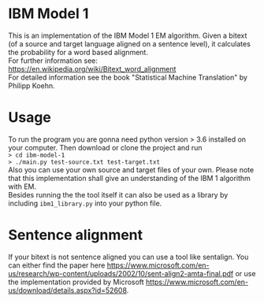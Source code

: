 # IBM Model 1

This is an implementation of the IBM Model 1 EM algorithm.
Given a bitext (of a source and target language aligned on a sentence level), 
it calculates the probability for a word based alignment.  
For further information see: https://en.wikipedia.org/wiki/Bitext_word_alignment  
For detailed information see the book "Statistical Machine Translation" by Philipp Koehn.

# Usage
To run the program you are gonna need python version > 3.6 installed on 
your computer. Then download or clone the project and run  
`> cd ibm-model-1`  
`> ./main.py test-source.txt test-target.txt`  
Also you can use your own source and target files of your own. Please note
that this implementation shall give an understanding of the IBM 1 algorithm with
EM.  
Besides running the the tool itself it can also be used as a library by 
including `ibm1_library.py` into your python file.

# Sentence alignment
If your bitext is not sentence aligned you can use a tool like sentalign.
You can either find the paper here 
https://www.microsoft.com/en-us/research/wp-content/uploads/2002/10/sent-align2-amta-final.pdf 
or use the implementation provided by Microsoft 
https://www.microsoft.com/en-us/download/details.aspx?id=52608.
